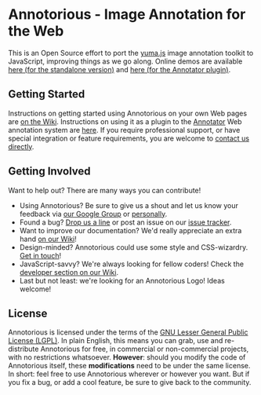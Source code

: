 # Annotorious - Image Annotation for the Web

This is an Open Source effort to port the [yuma.js](http://yuma-js.github.com) image annotation toolkit to JavaScript, improving things as we go along. Online demos are available [here (for the standalone version)](http://yuma-js.github.com/yuma2.html) and [here (for the Annotator plugin)](http://yuma-js.github.com/okfn_plugin.html).

## Getting Started

Instructions on getting started using Annotorious on your own Web pages are [on the Wiki](annotorious/wiki/Getting-Started). Instructions on using it as a plugin to the [Annotator](http://okfnlabs.org/annotator/) Web annotation system are [here](annotorious/wiki/Annotator-Plugin). If you require professional support, or have special integration or feature requirements, you are welcome to [contact us directly](mailto:rainer.simon@ait.ac.at).

## Getting Involved

Want to help out? There are many ways you can contribute!

* Using Annotorious? Be sure to give us a shout and let us know your feedback via [our Google Group](http://groups.google.com/group/annotorious) or [personally](mailto:rainer.simon@ait.ac.at).
* Found a bug? [Drop us a line](http://groups.google.com/group/annotorious) or post an issue on our [issue tracker](annotorious/issues).
* Want to improve our documentation? We'd really appreciate an extra hand [on our Wiki](annotorious/wiki)!
* Design-minded? Annotorious could use some style and CSS-wizardry. [Get in touch](http://groups.google.com/group/annotorious)!
* JavaScript-savvy? We're always looking for fellow coders! Check the [developer section on our Wiki](annotorious/wiki/Developers).
* Last but not least: we're looking for an Annotorious Logo! Ideas welcome!

## License

Annotorious is licensed under the terms of the [GNU Lesser General Public License (LGPL)](annotorious/blob/master/lgpl-3.0.txt). In plain English, this means you can grab, use and re-distribute Annotorious for free, in commercial or non-commercial projects, with no restrictions whatsoever. __However__: should you modify the code of Annotorious itself, these __modifications__ need to be under the same license. In short: feel free to use Annotorious wherever or however you want. But if you fix a bug, or add a cool feature, be sure to give back to the community.

